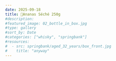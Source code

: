 ```yaml
---
date: 2025-09-18
title: 🍍Ananas Séché 250g
#description: 
#featured_image: 02_bottle_in_box.jpg
#type: gallery
#sort_by: Date
#categories: ["whisky", "springbank"]
#resources:
#  - src: springbank/aged_32_years/box_front.jpg
#    title: "anyway"
---
```


